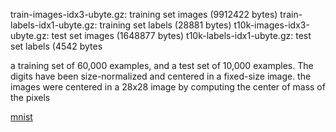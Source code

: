 train-images-idx3-ubyte.gz:  training set images (9912422 bytes) 
train-labels-idx1-ubyte.gz:  training set labels (28881 bytes) 
t10k-images-idx3-ubyte.gz:   test set images (1648877 bytes) 
t10k-labels-idx1-ubyte.gz:   test set labels (4542 bytes

a training set of 60,000 examples, and a test set of 10,000 examples.
The digits have been size-normalized and centered in a fixed-size image.
 the images were centered in a 28x28 image by computing the center of mass of the pixels

[mnist](http://yann.lecun.com/exdb/mnist/)